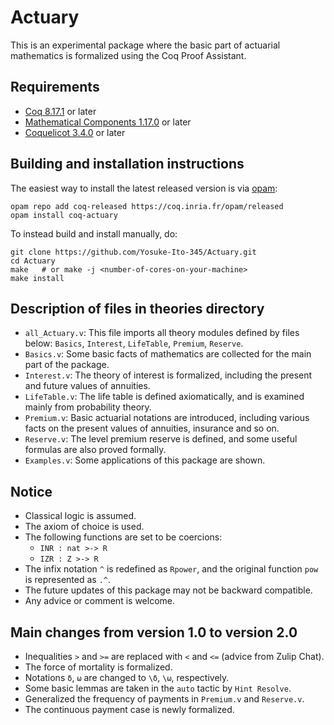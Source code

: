 # Actuary

This is an experimental package where the basic part of actuarial mathematics is formalized using the Coq Proof Assistant.

## Requirements

- [Coq 8.17.1](https://coq.inria.fr/download) or later
- [Mathematical Components 1.17.0](https://math-comp.github.io) or later
- [Coquelicot 3.4.0](https://gitlab.inria.fr/coquelicot/coquelicot) or later

## Building and installation instructions

The easiest way to install the latest released version
is via [opam](https://opam.ocaml.org/doc/Install.html):

```shell
opam repo add coq-released https://coq.inria.fr/opam/released
opam install coq-actuary
```

To instead build and install manually, do:

```shell
git clone https://github.com/Yosuke-Ito-345/Actuary.git
cd Actuary
make   # or make -j <number-of-cores-on-your-machine>
make install
```

## Description of files in theories directory

- `all_Actuary.v`: This file imports all theory modules defined by files below: `Basics`, `Interest`, `LifeTable`, `Premium`, `Reserve`.
- `Basics.v`: Some basic facts of mathematics are collected for the main part of the package.
- `Interest.v`: The theory of interest is formalized, including the present and future values of annuities.
- `LifeTable.v`: The life table is defined axiomatically, and is examined mainly from probability theory.
- `Premium.v`: Basic actuarial notations are introduced, including various facts on the present values of annuities, insurance and so on.
- `Reserve.v`: The level premium reserve is defined, and some useful formulas are also proved formally.
- `Examples.v`: Some applications of this package are shown.

## Notice

- Classical logic is assumed.
- The axiom of choice is used.
- The following functions are set to be coercions:
  - `INR : nat >-> R`
  - `IZR : Z >-> R`
- The infix notation `^` is redefined as `Rpower`, and the original function `pow` is represented as `.^`.
- The future updates of this package may not be backward compatible.
- Any advice or comment is welcome.

## Main changes from version 1.0 to version 2.0

- Inequalities `>` and `>=` are replaced with `<` and `<=` (advice from Zulip Chat).
- The force of mortality is formalized.
- Notations `δ`, `ω` are changed to `\δ`, `\ω`, respectively.
- Some basic lemmas are taken in the `auto` tactic by `Hint Resolve`.
- Generalized the frequency of payments in `Premium.v` and `Reserve.v`.
- The continuous payment case is newly formalized.
